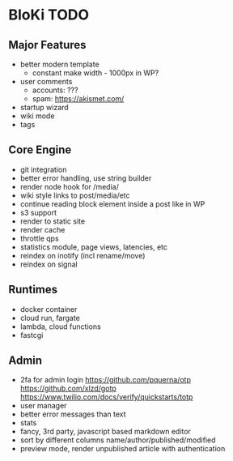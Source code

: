 # BloKi TODO

## Major Features

- better modern template
  - constant make width - 1000px in WP?
- user comments
  - accounts: ???
  - spam: https://akismet.com/
- startup wizard
- wiki mode
- tags

## Core Engine

- git integration
- better error handling, use string builder
- render node hook for /media/
- wiki style links to post/media/etc
- continue reading block element inside a post like in WP
- s3 support
- render to static site
- render cache
- throttle qps
- statistics module, page views, latencies, etc
- reindex on inotify (incl rename/move)
- reindex on signal

## Runtimes

- docker container
- cloud run, fargate
- lambda, cloud functions
- fastcgi

## Admin

- 2fa for admin login
  https://github.com/pquerna/otp
  https://github.com/xlzd/gotp
  https://www.twilio.com/docs/verify/quickstarts/totp
- user manager
- better error messages than text
- stats
- fancy, 3rd party, javascript based markdown editor
- sort by different columns name/author/published/modified
- preview mode, render unpublished article with authentication